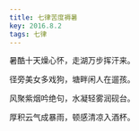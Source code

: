```yaml
---
title: 七律苦度褥暑
key: 2016.8.2
tags: 七律
---
```


暑酷十天燥心怀，走湖万步挥汗来。

径旁美女多戏狗，塘畔闲人在遛孩。

风聚紫烟吟绝句，水凝轻雾润砚台。

厚积云气成暴雨，顿感清凉入酒杯。

</br>

